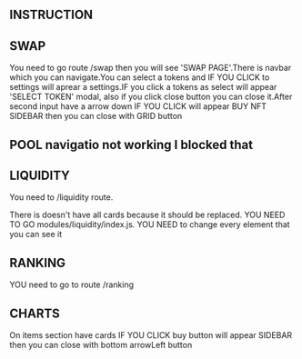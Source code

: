 ## INSTRUCTION

## SWAP
You need to go route /swap then you will see 'SWAP PAGE'.There is navbar which you can navigate.You can select a tokens and 
IF YOU CLICK to settings will aprear a settings.IF you click a tokens as select will appear 'SELECT TOKEN' modal, also if you click close button you can close it.After second input have a arrow down 
IF YOU CLICK will appear BUY NFT SIDEBAR then you can close with GRID button
## POOL navigatio not working I blocked that


## LIQUIDITY

You need to /liquidity route.

There is doesn't have all cards because it should be replaced.
YOU NEED TO GO modules/liquidity/index.js. YOU NEED to change every element that you can see it

## RANKING 

YOU need to go to route /ranking

## CHARTS

On items section have cards 
IF YOU CLICK buy button will appear SIDEBAR then you can close with bottom arrowLeft button


